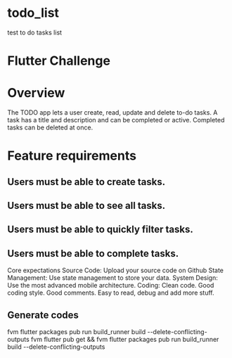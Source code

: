 # todo_list
test to do tasks list

# Flutter Challenge
# Overview

The TODO app lets a user create, read, update and delete to-do tasks. 
A task has a title and description and can be completed or active. 
Completed tasks can be deleted at once.

# Feature requirements

## Users must be able to create tasks.
## Users must be able to see all tasks.
## Users must be able to quickly filter tasks.
## Users must be able to complete tasks.

Core expectations
Source Code: Upload your source code on Github
State Management: Use state management to store your data.
System Design: Use the most advanced mobile architecture.
Coding: Clean code. Good coding style. Good comments. Easy to read, debug and add more stuff.


## Generate codes

fvm flutter packages pub run build_runner build --delete-conflicting-outputs
fvm flutter pub get && fvm flutter packages pub run build_runner build --delete-conflicting-outputs
